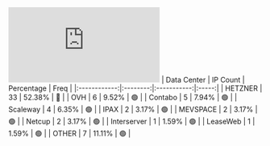 ![Diagramm](https://github.com/obajay/StateSync-snapshots/blob/main/Projects/Empower/1/README.md)
| Data Center | IP Count | Percentage | Freq |
|:------------:|:--------:|:-----------:|:-----:|
| HETZNER | 33 | 52.38% | 🔴 |
| OVH | 6 | 9.52% | 🟢 |
| Contabo | 5 | 7.94% | 🟢 |
| Scaleway | 4 | 6.35% | 🟢 |
| IPAX | 2 | 3.17% | 🟢 |
| MEVSPACE | 2 | 3.17% | 🟢 |
| Netcup | 2 | 3.17% | 🟢 |
| Interserver | 1 | 1.59% | 🟢 |
| LeaseWeb | 1 | 1.59% | 🟢 |
| OTHER | 7 | 11.11% | 🟢 |